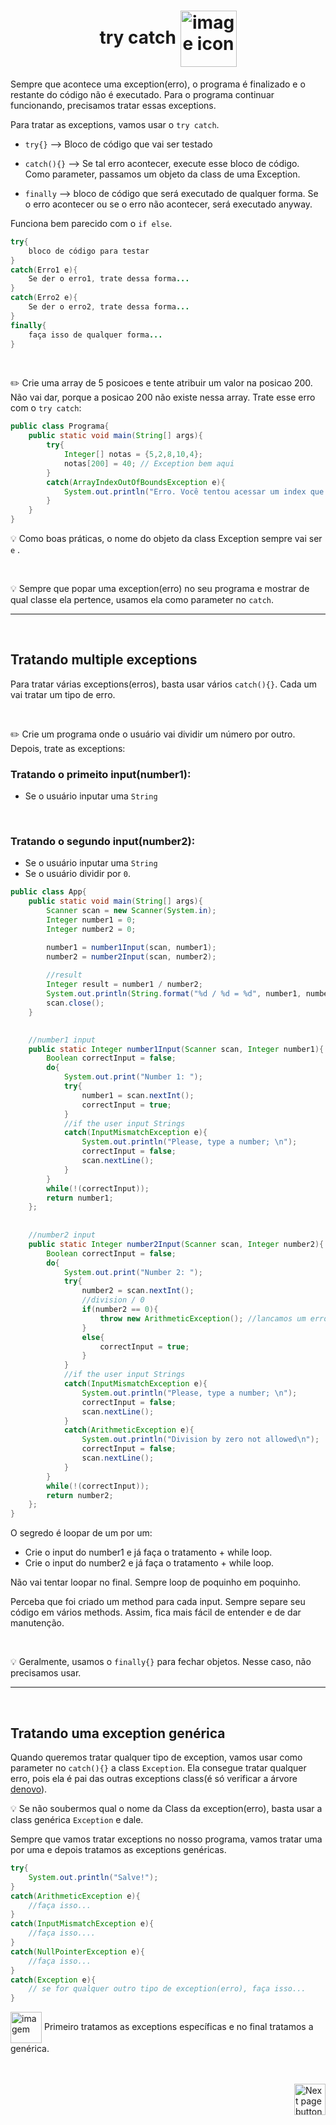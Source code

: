 <h1 align="center">
    try catch
    <img src="https://cdn-icons-png.flaticon.com/512/576/576509.png" alt="image icon" width="90px" align="center">
</h1>

Sempre que acontece uma exception(erro), o programa é finalizado e o restante do código não é executado. Para o programa continuar funcionando, precisamos tratar essas exceptions.

Para tratar as exceptions, vamos usar o `try catch`.

- `try{}` --> Bloco de código que vai ser testado

- `catch(){}` --> Se tal erro acontecer, execute esse bloco de código. Como parameter, passamos um objeto da class de uma Exception.

- `finally` --> bloco de código que será executado de qualquer forma. Se o erro acontecer ou se o erro não acontecer, será executado anyway.

Funciona bem parecido com o `if else`.

```java
try{
    bloco de código para testar
}
catch(Erro1 e){
    Se der o erro1, trate dessa forma...
}
catch(Erro2 e){
    Se der o erro2, trate dessa forma...
}
finally{
    faça isso de qualquer forma...
}
```

<br>

✏️ Crie uma array de 5 posicoes e tente atribuir um valor na posicao 200. Não vai dar, porque a posicao 200 não existe nessa array. Trate esse erro com o `try catch`:

```java
public class Programa{
    public static void main(String[] args){
        try{
            Integer[] notas = {5,2,8,10,4};
            notas[200] = 40; // Exception bem aqui
        }
        catch(ArrayIndexOutOfBoundsException e){
            System.out.println("Erro. Você tentou acessar um index que não existe");
        }
    }
}
```

💡 Como boas práticas, o nome do objeto da class Exception sempre vai ser `e` .

<br>

💡 Sempre que popar uma exception(erro) no seu programa e mostrar de qual classe ela pertence, usamos ela como parameter no `catch`.


<hr>
<br>

## Tratando multiple exceptions
Para tratar várias exceptions(erros), basta usar vários `catch(){}`. Cada um vai tratar um tipo de erro.

<br>

✏️ Crie um programa onde o usuário vai dividir um número por outro. Depois, trate as exceptions:

### Tratando o primeito input(number1):
- Se o usuário inputar uma `String` 
  
<br>

### Tratando o segundo input(number2):
- Se o usuário inputar uma `String` 
- Se o usuário dividir por `0`.



```java
public class App{
    public static void main(String[] args){
        Scanner scan = new Scanner(System.in);
        Integer number1 = 0;
        Integer number2 = 0;

        number1 = number1Input(scan, number1);
        number2 = number2Input(scan, number2);
        
        //result
        Integer result = number1 / number2;
        System.out.println(String.format("%d / %d = %d", number1, number2, result));
        scan.close();
    }
    

    //number1 input
    public static Integer number1Input(Scanner scan, Integer number1){
        Boolean correctInput = false;
        do{
            System.out.print("Number 1: ");
            try{
                number1 = scan.nextInt();
                correctInput = true;
            }
            //if the user input Strings
            catch(InputMismatchException e){
                System.out.println("Please, type a number; \n");
                correctInput = false;
                scan.nextLine();
            }
        }
        while(!(correctInput));
        return number1;
    };
    
    
    //number2 input
    public static Integer number2Input(Scanner scan, Integer number2){
        Boolean correctInput = false;
        do{
            System.out.print("Number 2: ");
            try{
                number2 = scan.nextInt();
                //division / 0
                if(number2 == 0){
                    throw new ArithmeticException(); //lancamos um erro
                }
                else{
                    correctInput = true;
                }
            }
            //if the user input Strings
            catch(InputMismatchException e){
                System.out.println("Please, type a number; \n");
                correctInput = false;
                scan.nextLine();
            }
            catch(ArithmeticException e){
                System.out.println("Division by zero not allowed\n");
                correctInput = false;
                scan.nextLine();
            }
        }
        while(!(correctInput));
        return number2;
    };
}
```

O segredo é loopar de um por um:
- Crie o input do number1 e já faça o tratamento + while loop.
- Crie o input do number2 e já faça o tratamento + while loop.

Não vai tentar loopar no final. Sempre loop de poquinho em poquinho.

Perceba que foi criado um method para cada input. Sempre separe seu código em vários methods. Assim, fica mais fácil de entender e de dar manutenção.

<br>

💡 Geralmente, usamos o `finally{}` para fechar objetos. Nesse caso, não precisamos usar.

<hr>
<br>

## Tratando uma exception genérica
Quando queremos tratar qualquer tipo de exception, vamos usar como parameter no `catch(){}` a class `Exception`. Ela consegue tratar qualquer erro, pois ela é pai das outras exceptions class(é só verificar a árvore [denovo](https://github.com/lGabrielDev/02.java/blob/main/Estudo/23.exceptions/0.introducao/introducao.md/#exception-tree-árvore-de-exceptions)).


💡 Se não soubermos qual o nome da Class da exception(erro), basta usar a class genérica `Exception` e dale.

Sempre que vamos tratar exceptions no nosso programa, vamos tratar uma por uma e depois tratamos as exceptions genéricas.

```java
try{
    System.out.println("Salve!");
}
catch(ArithmeticException e){
    //faça isso...
}
catch(InputMismatchException e){
    //faça isso....
}
catch(NullPointerException e){
    //faça isso...
}
catch(Exception e){
    // se for qualquer outro tipo de exception(erro), faça isso...
}
```

<img src="https://cdn-icons-png.flaticon.com/512/2810/2810051.png" alt="imagem" width="50px" align="center"> Primeiro tratamos as exceptions específicas e no final tratamos a genérica.


<br>
<br>

<!-- Next Page Button -->
<a href="https://github.com/lGabrielDev/02.java/blob/main/Estudo/23.exceptions/2.throws_throw_new/throws_throw_new.md">
    <img src="https://cdn-icons-png.flaticon.com/512/8175/8175884.png" alt="Next page button" width="50px" align="right">
</a>